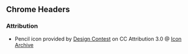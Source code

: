 ## Chrome Headers


### Attribution

* Pencil icon provided by [Design Contest](http://www.designcontest.com/) on CC Attribution 3.0 @ [Icon Archive](http://www.iconarchive.com/show/outline-icons-by-designcontest/Pencil-icon.html)

